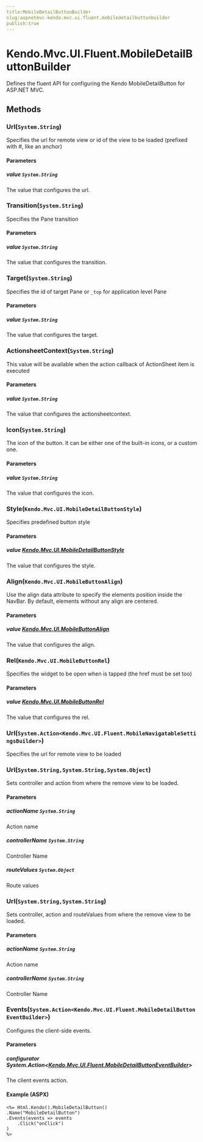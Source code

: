 ```yaml
---
title:MobileDetailButtonBuilder
slug:aspnetmvc-kendo.mvc.ui.fluent.mobiledetailbuttonbuilder
publish:true
---
```


# Kendo.Mvc.UI.Fluent.MobileDetailButtonBuilder
Defines the fluent API for configuring the Kendo MobileDetailButton for ASP.NET MVC.



## Methods

### Url(`System.String`)
Specifies the url for remote view or id of the view to be loaded (prefixed with #, like an anchor)


#### Parameters

##### value `System.String`
The value that configures the url.





### Transition(`System.String`)
Specifies the Pane transition


#### Parameters

##### value `System.String`
The value that configures the transition.





### Target(`System.String`)
Specifies the id of target Pane or `_top` for application level Pane


#### Parameters

##### value `System.String`
The value that configures the target.





### ActionsheetContext(`System.String`)
This value will be available when the action callback of ActionSheet item is executed


#### Parameters

##### value `System.String`
The value that configures the actionsheetcontext.





### Icon(`System.String`)
The icon of the button. It can be either one of the built-in icons, or a custom one.


#### Parameters

##### value `System.String`
The value that configures the icon.





### Style(`Kendo.Mvc.UI.MobileDetailButtonStyle`)
Specifies predefined button style


#### Parameters

##### value [Kendo.Mvc.UI.MobileDetailButtonStyle](/api/wrappers/aspnet-mvc/Kendo.Mvc.UI/MobileDetailButtonStyle)
The value that configures the style.





### Align(`Kendo.Mvc.UI.MobileButtonAlign`)
Use the align data attribute to specify the elements position inside the NavBar. By default, elements without any align are centered.


#### Parameters

##### value [Kendo.Mvc.UI.MobileButtonAlign](/api/wrappers/aspnet-mvc/Kendo.Mvc.UI/MobileButtonAlign)
The value that configures the align.





### Rel(`Kendo.Mvc.UI.MobileButtonRel`)
Specifies the widget to be open when is tapped (the href must be set too)


#### Parameters

##### value [Kendo.Mvc.UI.MobileButtonRel](/api/wrappers/aspnet-mvc/Kendo.Mvc.UI/MobileButtonRel)
The value that configures the rel.





### Url(`System.Action<Kendo.Mvc.UI.Fluent.MobileNavigatableSettingsBuilder>`)
Specifies the url for remote view to be loaded





### Url(`System.String,System.String,System.Object`)
Sets controller and action from where the remove view to be loaded.


#### Parameters

##### actionName `System.String`
Action name

##### controllerName `System.String`
Controller Name

##### routeValues `System.Object`
Route values





### Url(`System.String,System.String`)
Sets controller, action and routeValues from where the remove view to be loaded.


#### Parameters

##### actionName `System.String`
Action name

##### controllerName `System.String`
Controller Name





### Events(`System.Action<Kendo.Mvc.UI.Fluent.MobileDetailButtonEventBuilder>`)
Configures the client-side events.


#### Parameters

##### configurator System.Action<[Kendo.Mvc.UI.Fluent.MobileDetailButtonEventBuilder](/api/wrappers/aspnet-mvc/Kendo.Mvc.UI.Fluent/MobileDetailButtonEventBuilder)>
The client events action.




#### Example (ASPX)
    <%= Html.Kendo().MobileDetailButton()
    .Name("MobileDetailButton")
    .Events(events => events
        .Click("onClick")
    )
    %>



